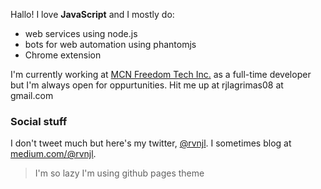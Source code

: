 Hallo! I love **JavaScript** and I mostly do: 

* web services using node.js
* bots for web automation using phantomjs
* Chrome extension

I'm currently working at [MCN Freedom Tech Inc.](https://www.freedom.tm) as a full-time developer but I'm always open for oppurtunities. Hit me up at rjlagrimas08 at gmail.com

### Social stuff
I don't tweet much but here's my twitter, [@rvnjl](http://twitter.com/rvnjl). I sometimes blog at [medium.com/@rvnjl](https://medium.com/@rvnjl).


> I'm so lazy I'm using github pages theme
